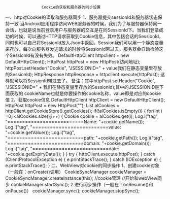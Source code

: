 					Cookie的获取和服务器的同步设置
一、http对Cookie的读取和服务器同步
1、服务器提交sessionId和服务器状态保持一致
	当Android应用程序访问WEB服务器的时候，我们为了与服务器保持同一会话，也就是说当前登录用户与服务器的交互是在同SessionId下。当我们登录成功的时候，可以通过HTTP请求获取到Cookie信息，其中包括会话的SessionId，同时也可以自己将SessionId放入Json中返回。Session我们可以用一个静态变量来存放，每次向服务器发送请求的时候将SessionId带过去，服务器会自动检验这个SessionId有没有失效。
	DefaultHttpClient httpclient = new DefaultHttpClient();
	HttpPost httpPost = new HttpPost(访问地址);
	httpPost.setHeader("Cookie", "JSESSIONID=" + value我们在静态变量里存放的SessionId);
	HttpResponse httpResponse = httpclient.execute(httpPost);
	这样就可以将SessionId带过去了。
备注：其中httpPost.setHeader("Cookie", "JSESSIONID=" + 我们在静态变量里存放的SessionId);其中的JSESSIONID是下面获取的	      cookieName也就是你要操作的cookie名称，value即是对应的cookie值
2、获取cookie信息
	DefaultHttpClient httpClient = new DefaultHttpClient();
        HttpPost httpPost = new HttpPost("");
        List<Cookie> alCookies = httpClient.getCookieStore().getCookies();
        if(!alCookies.isEmpty())
        {
        	for(int i =0;i<alCookies.size();i++)
            {
            	Cookie cookie = alCookies.get(i);
            	Log.i("tag", "==========================Name: "+cookie.getName());
            	Log.i("tag", "==========================value: "+cookie.getValue());
            	Log.i("tag", "==========================path: "+cookie.getPath());
            	Log.i("tag", "==========================domain: "+cookie.getDomain());
            	Log.i("tag", "==========================date: "+cookie.getExpiryDate());
            }
        }
        try {
		httpClient.execute(httpPost);
	} catch (ClientProtocolException e) {
		e.printStackTrace();
	} catch (IOException e) {
		e.printStackTrace();
	}
二、WebView对cookie的同步操作
	1、创建cookie对象（一般在：onCreate()调用）
		CookieSyncManager cookieManager = CookieSyncManager.createInstance(this); //cookie管理
		//开始和webView同步
		cookieManager.startSync();
	2.进行同步操作（一般在：onResume()和onPause()）
		cookieManager.sync();
		cookieManager.stopSync();